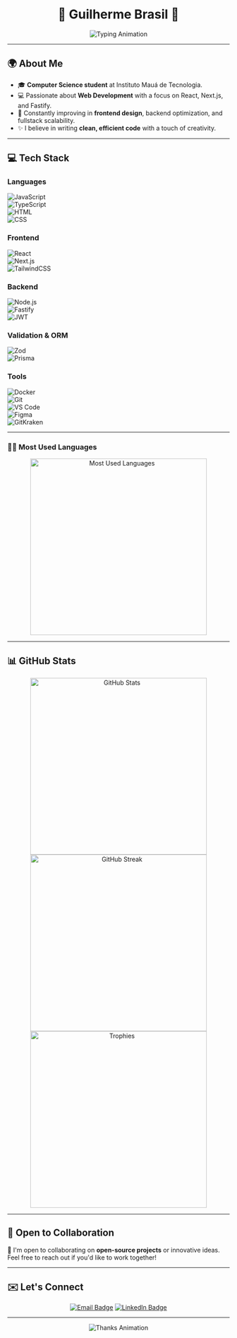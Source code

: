 <h1 align="center">🌟 Guilherme Brasil 🌟</h1>

<p align="center">
  <img src="https://readme-typing-svg.herokuapp.com?color=00FF96&lines=Computer+Science+Student+At+IMT;Fullstack+Developer+Since+2022;Always+Learning+New+Techs" alt="Typing Animation" />
</p>

---

## 🌍 About Me  
- 🎓 **Computer Science student** at Instituto Mauá de Tecnologia.  
- 💻 Passionate about **Web Development** with a focus on React, Next.js, and Fastify.  
- 🌱 Constantly improving in **frontend design**, backend optimization, and fullstack scalability.  
- ✨ I believe in writing **clean, efficient code** with a touch of creativity.  

---

## 💻 Tech Stack  

### **Languages**  
![JavaScript](https://img.shields.io/badge/JavaScript-FFCA28?style=for-the-badge&logo=javascript&logoColor=black)  
![TypeScript](https://img.shields.io/badge/TypeScript-007ACC?style=for-the-badge&logo=typescript&logoColor=white)  
![HTML](https://img.shields.io/badge/HTML5-E34F26?style=for-the-badge&logo=html5&logoColor=white)  
![CSS](https://img.shields.io/badge/CSS3-1572B6?style=for-the-badge&logo=css3&logoColor=white)  

### **Frontend**  
![React](https://img.shields.io/badge/React-61DAFB?style=for-the-badge&logo=react&logoColor=black)  
![Next.js](https://img.shields.io/badge/Next.js-000000?style=for-the-badge&logo=next.js&logoColor=white)  
![TailwindCSS](https://img.shields.io/badge/TailwindCSS-38B2AC?style=for-the-badge&logo=tailwind-css&logoColor=white)  

### **Backend**  
![Node.js](https://img.shields.io/badge/Node.js-339933?style=for-the-badge&logo=node.js&logoColor=white)  
![Fastify](https://img.shields.io/badge/Fastify-000000?style=for-the-badge&logo=fastify&logoColor=white)  
![JWT](https://img.shields.io/badge/JWT-000000?style=for-the-badge&logo=jsonwebtokens&logoColor=white)  

### **Validation & ORM**  
![Zod](https://img.shields.io/badge/Zod-FFCC00?style=for-the-badge&logoColor=black)  
![Prisma](https://img.shields.io/badge/Prisma-2D3748?style=for-the-badge&logo=prisma&logoColor=white)  

### **Tools**  
![Docker](https://img.shields.io/badge/Docker-2496ED?style=for-the-badge&logo=docker&logoColor=white)  
![Git](https://img.shields.io/badge/Git-F05032?style=for-the-badge&logo=git&logoColor=white)  
![VS Code](https://img.shields.io/badge/Visual%20Studio%20Code-007ACC?style=for-the-badge&logo=visualstudiocode&logoColor=white)  
![Figma](https://img.shields.io/badge/Figma-F24E1E?style=for-the-badge&logo=figma&logoColor=white)  
![GitKraken](https://img.shields.io/badge/GitKraken-179287?style=for-the-badge&logo=gitkraken&logoColor=white)  

---

### **🧑‍💻 Most Used Languages**

<div align="center">
  <img src="https://github-readme-stats.vercel.app/api/top-langs/?username=gbrasil720&layout=compact&theme=radical" alt="Most Used Languages" width="400px" />
</div>

---

## 📊 GitHub Stats  

<div align="center">
  <img src="https://github-readme-stats.vercel.app/api?username=gbrasil720&show_icons=true&theme=radical" alt="GitHub Stats" width="400px" />
  <img src="https://github-readme-streak-stats.herokuapp.com/?user=gbrasil720&theme=radical" alt="GitHub Streak" width="400px" />
  <img src="https://github-profile-trophy.vercel.app/?username=gbrasil720&theme=radical&column=3" alt="Trophies" width="400px" />
</div>

---

## 🌟 Open to Collaboration  
🤝 I'm open to collaborating on **open-source projects** or innovative ideas. Feel free to reach out if you'd like to work together!  

---

## ✉️ Let's Connect  

<p align="center">
  <a href="mailto:24.01242-4@maua.br"><img src="https://img.shields.io/badge/Email-D14836?style=for-the-badge&logo=gmail&logoColor=white" alt="Email Badge" /></a>
  <a href="https://www.linkedin.com/in/your-linkedin-profile"><img src="https://img.shields.io/badge/LinkedIn-0077B5?style=for-the-badge&logo=linkedin&logoColor=white" alt="LinkedIn Badge" /></a>
</p>

---

<div align="center">
  <img src="https://readme-typing-svg.herokuapp.com?font=Fira+Code&color=00FF96&size=22&center=true&vCenter=true&width=440&lines=Thanks+for+visiting+my+profile!;Feel+free+to+explore+my+repos!" alt="Thanks Animation" />
</div>
